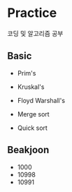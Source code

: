 # Practice
코딩 및 알고리즘 공부

## Basic
* Prim's
* Kruskal's
* Floyd Warshall's

* Merge sort
* Quick sort

## Beakjoon
* 1000
* 10998
* 10991

